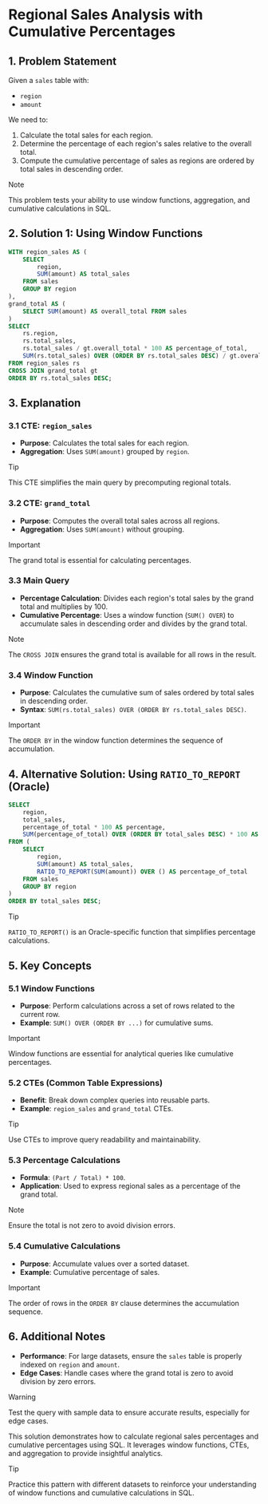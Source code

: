 # Regional Sales Analysis with Cumulative Percentages  

## 1. **Problem Statement**  
Given a `sales` table with:  
- `region`  
- `amount`  

We need to:  
1. Calculate the total sales for each region.  
2. Determine the percentage of each region's sales relative to the overall total.  
3. Compute the cumulative percentage of sales as regions are ordered by total sales in descending order.  

> [!NOTE]  
> This problem tests your ability to use window functions, aggregation, and cumulative calculations in SQL.  

## 2. **Solution 1: Using Window Functions**  
```sql
WITH region_sales AS (
    SELECT
        region,
        SUM(amount) AS total_sales
    FROM sales
    GROUP BY region
),
grand_total AS (
    SELECT SUM(amount) AS overall_total FROM sales
)
SELECT
    rs.region,
    rs.total_sales,
    rs.total_sales / gt.overall_total * 100 AS percentage_of_total,
    SUM(rs.total_sales) OVER (ORDER BY rs.total_sales DESC) / gt.overall_total * 100 AS cumulative_percentage
FROM region_sales rs
CROSS JOIN grand_total gt
ORDER BY rs.total_sales DESC;
```  

## 3. **Explanation**  

### 3.1 **CTE: `region_sales`**  
- **Purpose**: Calculates the total sales for each region.  
- **Aggregation**: Uses `SUM(amount)` grouped by `region`.  

> [!TIP]  
> This CTE simplifies the main query by precomputing regional totals.  

### 3.2 **CTE: `grand_total`**  
- **Purpose**: Computes the overall total sales across all regions.  
- **Aggregation**: Uses `SUM(amount)` without grouping.  

> [!IMPORTANT]  
> The grand total is essential for calculating percentages.  

### 3.3 **Main Query**  
- **Percentage Calculation**: Divides each region's total sales by the grand total and multiplies by 100.  
- **Cumulative Percentage**: Uses a window function (`SUM() OVER`) to accumulate sales in descending order and divides by the grand total.  

> [!NOTE]  
> The `CROSS JOIN` ensures the grand total is available for all rows in the result.  

### 3.4 **Window Function**  
- **Purpose**: Calculates the cumulative sum of sales ordered by total sales in descending order.  
- **Syntax**: `SUM(rs.total_sales) OVER (ORDER BY rs.total_sales DESC)`.  

> [!IMPORTANT]  
> The `ORDER BY` in the window function determines the sequence of accumulation.  

## 4. **Alternative Solution: Using `RATIO_TO_REPORT` (Oracle)**  
```sql
SELECT
    region,
    total_sales,
    percentage_of_total * 100 AS percentage,
    SUM(percentage_of_total) OVER (ORDER BY total_sales DESC) * 100 AS cumulative_percentage
FROM (
    SELECT
        region,
        SUM(amount) AS total_sales,
        RATIO_TO_REPORT(SUM(amount)) OVER () AS percentage_of_total
    FROM sales
    GROUP BY region
)
ORDER BY total_sales DESC;
```  

> [!TIP]  
> `RATIO_TO_REPORT()` is an Oracle-specific function that simplifies percentage calculations.  

## 5. **Key Concepts**  

### 5.1 **Window Functions**  
- **Purpose**: Perform calculations across a set of rows related to the current row.  
- **Example**: `SUM() OVER (ORDER BY ...)` for cumulative sums.  

> [!IMPORTANT]  
> Window functions are essential for analytical queries like cumulative percentages.  

### 5.2 **CTEs (Common Table Expressions)**  
- **Benefit**: Break down complex queries into reusable parts.  
- **Example**: `region_sales` and `grand_total` CTEs.  

> [!TIP]  
> Use CTEs to improve query readability and maintainability.  

### 5.3 **Percentage Calculations**  
- **Formula**: `(Part / Total) * 100`.  
- **Application**: Used to express regional sales as a percentage of the grand total.  

> [!NOTE]  
> Ensure the total is not zero to avoid division errors.  

### 5.4 **Cumulative Calculations**  
- **Purpose**: Accumulate values over a sorted dataset.  
- **Example**: Cumulative percentage of sales.  

> [!IMPORTANT]  
> The order of rows in the `ORDER BY` clause determines the accumulation sequence.  


## 6. **Additional Notes**  
- **Performance**: For large datasets, ensure the `sales` table is properly indexed on `region` and `amount`.  
- **Edge Cases**: Handle cases where the grand total is zero to avoid division by zero errors.  

> [!WARNING]  
> Test the query with sample data to ensure accurate results, especially for edge cases.  


This solution demonstrates how to calculate regional sales percentages and cumulative percentages using SQL. It leverages window functions, CTEs, and aggregation to provide insightful analytics.  

> [!TIP]  
> Practice this pattern with different datasets to reinforce your understanding of window functions and cumulative calculations in SQL.  
